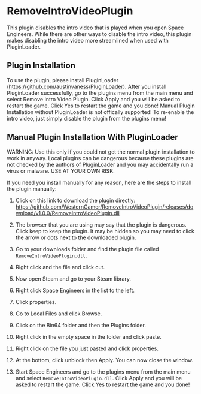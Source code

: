 # RemoveIntroVideoPlugin
This plugin disables the intro video that is played when you open Space Engineers. While there are other ways to disable the intro video, this plugin makes disabling the intro video more streamlined when used with PluginLoader.

## Plugin Installation
To use the plugin, please install PluginLoader (https://github.com/austinvaness/PluginLoader). After you install PluginLoader successfully, go to the plugins menu from the main menu and select Remove Intro Video Plugin. Click Apply and you will be asked to restart the game. Click Yes to restart the game and you done! Manual Plugin Installation without PluginLoader is not offically supported! To re-enable the intro video, just simply disable the plugin from the plugins menu!

## Manual Plugin Installation With PluginLoader 

WARNING: Use this only if you could not get the normal plugin installation to work in anyway. Local plugins can be dangerous because these plugins are not checked by the authors of PluginLoader and you may accidentally run a virus or malware. USE AT YOUR OWN RISK.

If you need you install manually for any reason, here are the steps to install the plugin manually:

1. Click on this link to download the plugin directly: https://github.com/WesternGamer/RemoveIntroVideoPlugin/releases/download/v1.0.0/RemoveIntroVideoPlugin.dll

2. The browser that you are using may say that the plugin is dangerous. Click keep to keep the plugin. It may be hidden so you may need to click the arrow or dots next to the downloaded plugin.

3. Go to your downloads folder and find the plugin file called `RemoveIntroVideoPlugin.dll`.

4. Right click and the file and click cut.

5. Now open Steam and go to your Steam library.

6. Right click Space Engineers in the list to the left.

7. Click properties.

9. Go to Local Files and click Browse.

10. Click on the Bin64 folder and then the Plugins folder.

11. Right click in the empty space in the folder and click paste.

12. Right click on the file you just pasted and click properties.

13. At the bottom, click unblock then Apply. You can now close the window.

15. Start Space Engineers and go to the plugins menu from the main menu and select `RemoveIntroVideoPlugin.dll`. Click Apply and you will be asked to restart the game. Click Yes to restart the game and you done!
